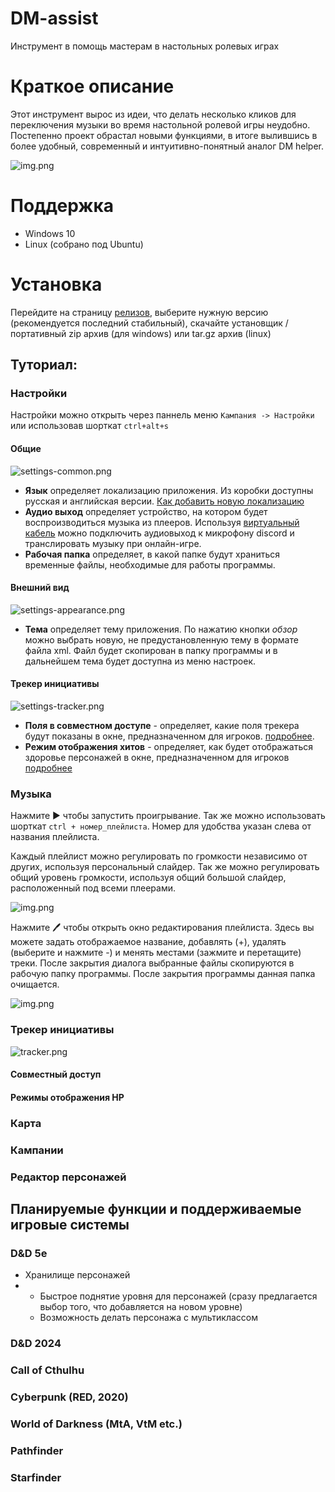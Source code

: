 # DM-assist
Инструмент в помощь мастерам в настольных ролевых играх

# Краткое описание
Этот инструмент вырос из идеи, что делать несколько кликов для переключения музыки во время настольной ролевой игры неудобно.
Постепенно проект обрастал новыми функциями, в итоге вылившись в более удобный, современный и интуитивно-понятный аналог
DM helper.

![img.png](illustrations/img.png)

# Поддержка
- Windows 10
- Linux (собрано под Ubuntu)

# Установка
Перейдите на страницу [релизов](https://github.com/Technohamster-py/dm-assist/releases), выберите нужную версию 
(рекомендуется последний стабильный), скачайте установщик / портативный zip архив (для windows) или tar.gz архив (linux) 

## Туториал:
### Настройки
Настройки можно открыть через паннель меню ```Кампания -> Настройки``` или использовав шорткат ```ctrl+alt+s```

#### Общие
![settings-common.png](illustrations/settings-common.png)
- **Язык** определяет локализацию приложения. Из коробки доступны русская и английская версии.
[Как добавить новую локализацию](https://github.com/Technohamster-py/dm-assist/wiki/%D0%A1%D0%BE%D0%B7%D0%B4%D0%B0%D0%BD%D0%B8%D0%B5-%D0%BD%D0%BE%D0%B2%D0%BE%D0%B9-%D0%BB%D0%BE%D0%BA%D0%B0%D0%BB%D0%B8%D0%B7%D0%B0%D1%86%D0%B8%D0%B8)
- **Аудио выход** определяет устройство, на котором будет воспроизводиться музыка из плееров.
Используя [виртуальный кабель](https://vb-audio.com/Cable/) можно подключить аудиовыход к микрофону discord и 
транслировать музыку при онлайн-игре.
- **Рабочая папка** определяет, в какой папке будут храниться временные файлы, необходимые для работы программы.

#### Внешний вид
![settings-appearance.png](illustrations/settings-appearance.png)
- **Тема** определяет тему приложения. По нажатию кнопки _обзор_ можно выбрать новую, не предустановленную тему в формате 
файла xml. Файл будет скопирован в папку программы и в дальнейшем тема будет доступна из меню настроек.

#### Трекер инициативы
![settings-tracker.png](illustrations/settings-tracker.png)
- **Поля в совместном доступе** - определяет, какие поля трекера будут показаны в окне, предназначенном для игроков.
[подробнее](#совместный-доступ).
- **Режим отображения хитов** - определяет, как будет отображаться здоровье персонажей в окне, предназначенном для игроков
[подробнее](#режимы-отображения-hp)

### Музыка
Нажмите ▶ чтобы запустить проигрывание. Так же можно использовать шорткат ```ctrl + номер_плейлиста```. Номер для 
удобства указан слева от названия плейлиста.

Каждый плейлист можно регулировать по громкости независимо от других, используя персональный слайдер. Так же можно
регулировать общий уровень громкости, используя общий большой слайдер, расположенный под всеми плеерами.

![img.png](illustrations/music-widget.png)

Нажмите 🖊 чтобы открыть окно редактирования плейлиста. Здесь вы можете задать отображаемое название, добавлять (+),
удалять (выберите и нажмите -) и менять местами (зажмите и перетащите) треки.
После закрытия диалога выбранные файлы скопируются в рабочую папку программы. После закрытия программы данная папка
очищается. 

![img.png](playlist-edit.png)

### Трекер инициативы
![tracker.png](illustrations/tracker.png)

#### Совместный доступ
#### Режимы отображения HP
### Карта
### Кампании
### Редактор персонажей

## Планируемые функции и поддерживаемые игровые системы
### D&D 5e
- Хранилище персонажей
- - Быстрое поднятие уровня для персонажей (сразу предлагается выбор того, что добавляется на новом уровне)
  - Возможность делать персонажа с мультиклассом
### D&D 2024
### Call of Cthulhu
### Cyberpunk (RED, 2020)
### World of Darkness (MtA, VtM etc.)
### Pathfinder
### Starfinder